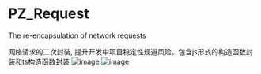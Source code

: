 # PZ_Request
The re-encapsulation of network requests

网络请求的二次封装, 提升开发中项目稳定性规避风险。包含js形式的构造函数封装和ts构造函数封装
![image](https://github.com/coderPanz/PZ_Request/assets/125804580/5b937d97-75a1-435d-ac74-4235b451b782)
![image](https://github.com/coderPanz/PZ_Request/assets/125804580/1105379a-dfa6-43fa-abb3-60d7e0a1161a)

